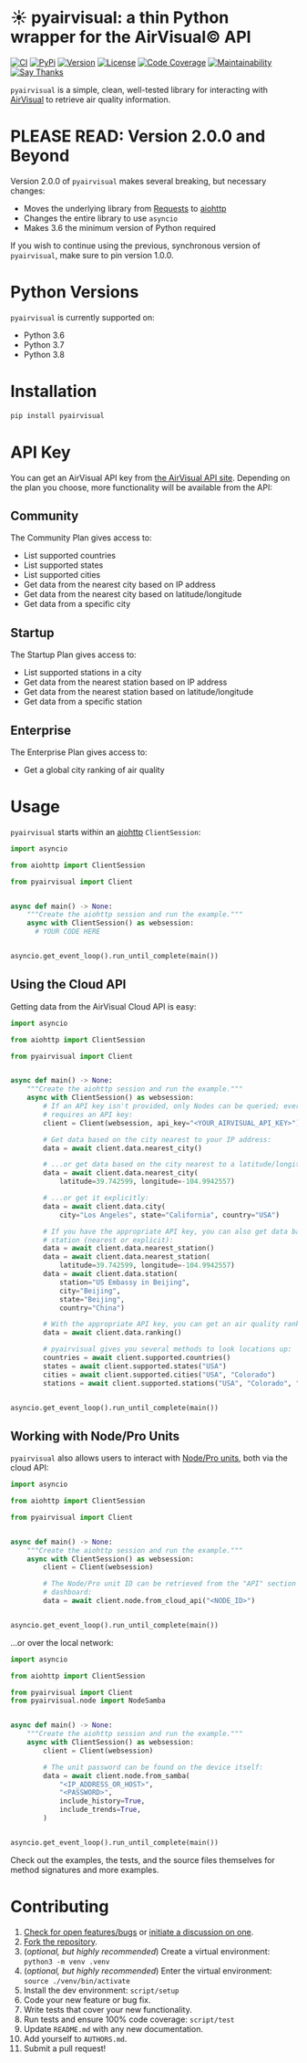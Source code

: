 # ☀️ pyairvisual: a thin Python wrapper for the AirVisual© API

[![CI](https://github.com/bachya/pyairvisual/workflows/CI/badge.svg)](https://github.com/bachya/pyairvisual/actions)
[![PyPi](https://img.shields.io/pypi/v/pyairvisual.svg)](https://pypi.python.org/pypi/pyairvisual)
[![Version](https://img.shields.io/pypi/pyversions/pyairvisual.svg)](https://pypi.python.org/pypi/pyairvisual)
[![License](https://img.shields.io/pypi/l/pyairvisual.svg)](https://github.com/bachya/pyairvisual/blob/master/LICENSE)
[![Code Coverage](https://codecov.io/gh/bachya/pyairvisual/branch/master/graph/badge.svg)](https://codecov.io/gh/bachya/pyairvisual)
[![Maintainability](https://api.codeclimate.com/v1/badges/948e4e3c84e5c49826f1/maintainability)](https://codeclimate.com/github/bachya/pyairvisual/maintainability)
[![Say Thanks](https://img.shields.io/badge/SayThanks-!-1EAEDB.svg)](https://saythanks.io/to/bachya)

`pyairvisual` is a simple, clean, well-tested library for interacting with
[AirVisual](https://www.airvisual.com/) to retrieve air quality information.

# PLEASE READ: Version 2.0.0 and Beyond

Version 2.0.0 of `pyairvisual` makes several breaking, but necessary changes:

* Moves the underlying library from
  [Requests](http://docs.python-requests.org/en/master/) to
  [aiohttp](https://aiohttp.readthedocs.io/en/stable/)
* Changes the entire library to use `asyncio`
* Makes 3.6 the minimum version of Python required

If you wish to continue using the previous, synchronous version of
`pyairvisual`, make sure to pin version 1.0.0.

# Python Versions

`pyairvisual` is currently supported on:

* Python 3.6
* Python 3.7
* Python 3.8

# Installation

```python
pip install pyairvisual
```

# API Key

You can get an AirVisual API key from
[the AirVisual API site](https://www.airvisual.com/user/api). Depending on
the plan you choose, more functionality will be available from the API:

## Community

The Community Plan gives access to:

* List supported countries
* List supported states
* List supported cities
* Get data from the nearest city based on IP address
* Get data from the nearest city based on latitude/longitude
* Get data from a specific city

## Startup

The Startup Plan gives access to:

* List supported stations in a city
* Get data from the nearest station based on IP address
* Get data from the nearest station based on latitude/longitude
* Get data from a specific station

## Enterprise

The Enterprise Plan gives access to:

* Get a global city ranking of air quality

# Usage

`pyairvisual` starts within an
[aiohttp](https://aiohttp.readthedocs.io/en/stable/) `ClientSession`:

```python
import asyncio

from aiohttp import ClientSession

from pyairvisual import Client


async def main() -> None:
    """Create the aiohttp session and run the example."""
    async with ClientSession() as websession:
      # YOUR CODE HERE


asyncio.get_event_loop().run_until_complete(main())
```

## Using the Cloud API

Getting data from the AirVisual Cloud API is easy:

```python
import asyncio

from aiohttp import ClientSession

from pyairvisual import Client


async def main() -> None:
    """Create the aiohttp session and run the example."""
    async with ClientSession() as websession:
        # If an API key isn't provided, only Nodes can be queried; everything else
        # requires an API key:
        client = Client(websession, api_key="<YOUR_AIRVISUAL_API_KEY>")

        # Get data based on the city nearest to your IP address:
        data = await client.data.nearest_city()

        # ...or get data based on the city nearest to a latitude/longitude:
        data = await client.data.nearest_city(
            latitude=39.742599, longitude=-104.9942557)

        # ...or get it explicitly:
        data = await client.data.city(
            city="Los Angeles", state="California", country="USA")

        # If you have the appropriate API key, you can also get data based on
        # station (nearest or explicit):
        data = await client.data.nearest_station()
        data = await client.data.nearest_station(
            latitude=39.742599, longitude=-104.9942557)
        data = await client.data.station(
            station="US Embassy in Beijing",
            city="Beijing",
            state="Beijing",
            country="China")

        # With the appropriate API key, you can get an air quality ranking:
        data = await client.data.ranking()

        # pyairvisual gives you several methods to look locations up:
        countries = await client.supported.countries()
        states = await client.supported.states("USA")
        cities = await client.supported.cities("USA", "Colorado")
        stations = await client.supported.stations("USA", "Colorado", "Denver")


asyncio.get_event_loop().run_until_complete(main())
```

## Working with Node/Pro Units

`pyairvisual` also allows users to interact with
[Node/Pro units](https://www.airvisual.com/air-quality-monitor), both via the cloud API:

```python
import asyncio

from aiohttp import ClientSession

from pyairvisual import Client


async def main() -> None:
    """Create the aiohttp session and run the example."""
    async with ClientSession() as websession:
        client = Client(websession)

        # The Node/Pro unit ID can be retrieved from the "API" section of the cloud
        # dashboard:
        data = await client.node.from_cloud_api("<NODE_ID>")


asyncio.get_event_loop().run_until_complete(main())
```

...or over the local network:

```python
import asyncio

from aiohttp import ClientSession

from pyairvisual import Client
from pyairvisual.node import NodeSamba


async def main() -> None:
    """Create the aiohttp session and run the example."""
    async with ClientSession() as websession:
        client = Client(websession)

        # The unit password can be found on the device itself:
        data = await client.node.from_samba(
            "<IP_ADDRESS_OR_HOST>",
            "<PASSWORD>",
            include_history=True,
            include_trends=True,
        )


asyncio.get_event_loop().run_until_complete(main())
```

Check out the examples, the tests, and the source files themselves for method
signatures and more examples.

# Contributing

1. [Check for open features/bugs](https://github.com/bachya/pyairvisual/issues)
  or [initiate a discussion on one](https://github.com/bachya/pyairvisual/issues/new).
2. [Fork the repository](https://github.com/bachya/pyairvisual/fork).
3. (_optional, but highly recommended_) Create a virtual environment: `python3 -m venv .venv`
4. (_optional, but highly recommended_) Enter the virtual environment: `source ./venv/bin/activate`
5. Install the dev environment: `script/setup`
6. Code your new feature or bug fix.
7. Write tests that cover your new functionality.
8. Run tests and ensure 100% code coverage: `script/test`
9. Update `README.md` with any new documentation.
10. Add yourself to `AUTHORS.md`.
11. Submit a pull request!

